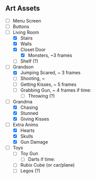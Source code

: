 ## Art Assets
- [ ] Menu Screen
- [ ] Buttons
- [ ] Living Room
    - [X] Stairs
    - [X] Walls
    - [X] Closet Door
        - [X] Monsters,     ~3 frames
    - [ ] Shelf (?)
- [ ] Grandson
    - [x] Jumping Scared,   ~ 3 frames
    - [ ] Shooting,         ~
    - [ ] Getting Kisses,   ~ 5 frames
    - [ ] Grabbing Gun,     ~ 4 frames
    if time:
        - [ ] Throwing (?)
- [ ] Grandma
    - [X] Chasing
    - [X] Stunned
    - [X] Giving Kisses 
- [ ] Extra Anims
    - [X] Hearts
    - [X] Skulls
    - [X] Gun Damage
- [ ] Toys
    - [ ] Toy Gun
        - [ ] Darts
    if time:
    - [ ] Rubix Cube (or car/plane)
    - [ ] Legos (?)
